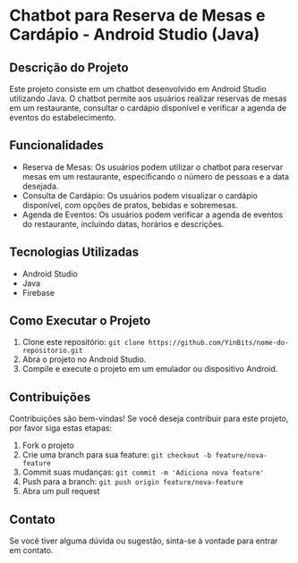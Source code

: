 <h1>Chatbot para Reserva de Mesas e Cardápio - Android Studio (Java)</h1>

<h2>Descrição do Projeto</h2>
<p>Este projeto consiste em um chatbot desenvolvido em Android Studio utilizando Java. O chatbot permite aos usuários realizar reservas de mesas em um restaurante, consultar o cardápio disponível e verificar a agenda de eventos do estabelecimento.</p>

<h2>Funcionalidades</h2>
<ul>
  <li>Reserva de Mesas: Os usuários podem utilizar o chatbot para reservar mesas em um restaurante, especificando o número de pessoas e a data desejada.</li>
  <li>Consulta de Cardápio: Os usuários podem visualizar o cardápio disponível, com opções de pratos, bebidas e sobremesas.</li>
  <li>Agenda de Eventos: Os usuários podem verificar a agenda de eventos do restaurante, incluindo datas, horários e descrições.</li>
</ul>

<h2>Tecnologias Utilizadas</h2>
<ul>
  <li>Android Studio</li>
  <li>Java</li>
  <li>Firebase</li>
</ul>

<h2>Como Executar o Projeto</h2>
<ol>
  <li>Clone este repositório: <code>git clone https://github.com/YinBits/nome-do-repositorio.git</code></li>
  <li>Abra o projeto no Android Studio.</li>
  <li>Compile e execute o projeto em um emulador ou dispositivo Android.</li>
</ol>

<h2>Contribuições</h2>
<p>Contribuições são bem-vindas! Se você deseja contribuir para este projeto, por favor siga estas etapas:</p>
<ol>
  <li>Fork o projeto</li>
  <li>Crie uma branch para sua feature: <code>git checkout -b feature/nova-feature</code></li>
  <li>Commit suas mudanças: <code>git commit -m 'Adiciona nova feature'</code></li>
  <li>Push para a branch: <code>git push origin feature/nova-feature</code></li>
  <li>Abra um pull request</li>
</ol>

<h2>Contato</h2>
<p>Se você tiver alguma dúvida ou sugestão, sinta-se à vontade para entrar em contato.</p>
